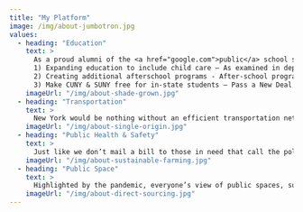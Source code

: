 ```yaml
---
title: "My Platform"
image: /img/about-jumbotron.jpg
values:
  - heading: "Education"
    text: >
      As a proud alumni of the <a href="google.com">public</a> school system, I can confidently say that New York schools are amongst the best in the country. Giving children access to quality education is one of the most important investments a society can make in its future. We should continue building on the current fully-funded education system by: 
      1) Expanding education to include child care – As examined in depth by NY Senator Brisport in his 2021 Report "THE CHILD CARE CRISIS IN NEW YORK STATE", most New Yorkers live in child care deserts. Child care facilities have neither the space nor ability to pay adequate staff salaries. This inherently promotes inequality and discourages new families when financial future is uncertain. I want to make sure New Yorkers can rely on a robust, well-funded child care system when it comes time to have a family. For me personally, guaranteed child care would make me want to start my family in New York. 
      2) Creating additional afterschool programs - After-school programs give students opportunities to learn skills, explore their interests, and discover new things. In addition, research shows that availability of after school activities drastically reduces juvenile crime. It is important that we take all possible steps to weed out crime from our communities from an onset. 
      3) Make CUNY & SUNY free for in-state students – Pass a New Deal for CUNY
    imageUrl: "/img/about-shade-grown.jpg"
  - heading: "Transportation"
    text: >
      New York would be nothing without an efficient transportation network that can serve everyone. We use this transportation network for everything! (commuting to work, trucks delivering groceries to the local supermarket, seeing friends and family located in different parts of the city) For the system to function efficiently and serve the public well, all the movements within the network need to be seamless. To achieve a seamless transportation network in our city I would push to: 1)	Redistribute existing road space to accommodate those that use it most and have the most to benefit – For example, we can reduce availability of street parking during rush hours on commercial streets so that trucks don’t need to constantly double park to unload deliveries to local stores. With tailored street re-design we can achieve higher driver and pedestrian safety and more efficient use of curbside access will reduce congestion and allow more people access to these busy areas. 2)	Expand creation and automated enforcement of bus lanes to increase the average bus speed from the current 8.8mph to a more New York pace.--  In this chicken and egg problem, we can’t expect public transit ridership to increase if it is not an efficient means of transportation. We need to focus on making our buses reliable, fast, and safe. 3)	The public transit system needs to be updated for the 21st century commuter. All we ask for is a clean , on schedule, free of loitering, safe, and 24/7 system. It may seem like a lot, but in order for the system to continue being a success story of New York we must demand these basic functions.
    imageUrl: "/img/about-single-origin.jpg"
  - heading: "Public Health & Safety"
    text: >
      Just like we don’t mail a bill to those in need that call the police, the way we interact with health care urgently needs to be treated like a right and not a privilege. I am a strong supporter of a single-payer healthcare system, which, according to research, would also lead to substantial savings within the first year of implementation. We need to focus on the underlying issues that are giving us the current increase in crime. I advocate for the use of a data driven approach to tackle the bigger causes of crime such as: mental health issues and housing/food poverty. In addition to fixing the root cause, the reality is that not all crime can be prevented in a single approach. I believe we need stronger gun-safety legislation to curb the gun violence that is plaguing our city. Possession of a loaded firearm should carry a heavier punishment than the current Class E Felony designation, and we should give our police the tools necessary to remove any illegal firearms from our community.
    imageUrl: "/img/about-sustainable-farming.jpg"
  - heading: "Public Space"
    text: >
      Highlighted by the pandemic, everyone’s view of public spaces, such as sidewalks and parks, evolved in the last two years. Programs like NYC’s Open Restaurants re-imagined the normal dining experience, all while saving thousands of restaurant jobs. Meanwhile, the DOT expanded the use of safer intersection design and constructed nearly 30 miles of bike lanes in 2020 alone. To me, this is only the beginning. I will advocate for DOT to action critical pedestrian projects such as the Vernon Boulevard Mall re-design so that people are the beneficiary of the limited space we have to work with. According to the Conservancy Report, “Trees are one of the simplest, cheapest, most effective ways to effect climate change of any you can imagine.” I stand together with NYC Mayor Eric Adams’ “Percent for Parks” plan that would commit 1% of the budget to the Parks department.
    imageUrl: "/img/about-direct-sourcing.jpg"
---
```

